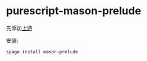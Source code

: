 # purescript-mason-prelude

先添加[上游](https://github.com/lsby/purescript-my-upstream)

安装:
```
spago install mason-prelude
```
